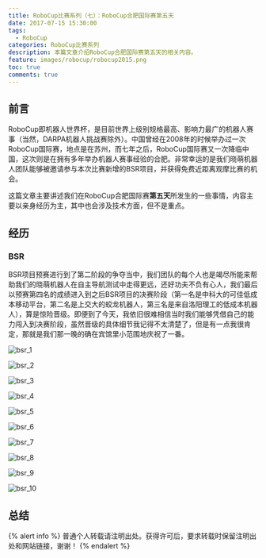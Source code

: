 ```yaml
---
title: RoboCup比赛系列（七）：RoboCup合肥国际赛第五天
date: 2017-07-15 15:30:00
tags:
  - RoboCup
categories: RoboCup比赛系列
description: 本篇文章介绍RoboCup合肥国际赛第五天的相关内容。
feature: images/robocup/robocup2015.png
toc: true
comments: true
---
```


## 前言

RoboCup即机器人世界杯，是目前世界上级别规格最高、影响力最广的机器人赛事（当然，DARPA机器人挑战赛除外）。中国曾经在2008年的时候举办过一次RoboCup国际赛，地点是在苏州，而七年之后，RoboCup国际赛又一次降临中国，这次则是在拥有多年举办机器人赛事经验的合肥。非常幸运的是我们晓萌机器人团队能够被邀请参与本次比赛新增的BSR项目，并获得免费近距离观摩比赛的机会。

这篇文章主要讲述我们在RoboCup合肥国际赛**第五天**所发生的一些事情，内容主要以亲身经历为主，其中也会涉及技术方面，但不是重点。

<!--more-->

## 经历

### BSR

BSR项目预赛进行到了第二阶段的争夺当中，我们团队的每个人也是竭尽所能来帮助我们的晓萌机器人在自主导航测试中走得更远，还好功夫不负有心人，我们最后以预赛第四名的成绩进入到之后BSR项目的决赛阶段（第一名是中科大的可佳低成本移动平台，第二名是上交大的蛟龙机器人，第三名是来自洛阳理工的低成本机器人），算是惊险晋级。即便到了今天，我依旧很难相信当时我们能够凭借自己的能力闯入到决赛阶段，虽然晋级的具体细节我记得不太清楚了，但是有一点我很肯定，那就是我们那一晚的确在宾馆里小范围地庆祝了一番。

![bsr_1](../../../../../images/hefei/day_5/bsr/bsr_1.jpg)

![bsr_2](../../../../../images/hefei/day_5/bsr/bsr_2.jpg)

![bsr_3](../../../../../images/hefei/day_5/bsr/bsr_3.jpg)

![bsr_4](../../../../../images/hefei/day_5/bsr/bsr_4.jpg)

![bsr_5](../../../../../images/hefei/day_5/bsr/bsr_5.jpg)

![bsr_6](../../../../../images/hefei/day_5/bsr/bsr_6.jpg)

![bsr_7](../../../../../images/hefei/day_5/bsr/bsr_7.jpg)

![bsr_8](../../../../../images/hefei/day_5/bsr/bsr_8.jpg)

![bsr_9](../../../../../images/hefei/day_5/bsr/bsr_9.jpg)

![bsr_10](../../../../../images/hefei/day_5/bsr/bsr_10.jpg)

## 总结



{% alert info %}
普通个人转载请注明出处。获得许可后，要求转载时保留注明出处和网站链接，谢谢！
{% endalert %}
